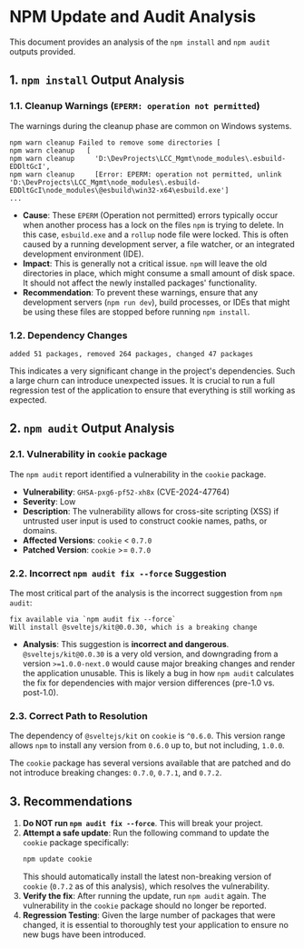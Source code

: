 # NPM Update and Audit Analysis

This document provides an analysis of the `npm install` and `npm audit` outputs provided.

## 1. `npm install` Output Analysis

### 1.1. Cleanup Warnings (`EPERM: operation not permitted`)

The warnings during the cleanup phase are common on Windows systems.

```
npm warn cleanup Failed to remove some directories [
npm warn cleanup   [
npm warn cleanup     'D:\DevProjects\LCC_Mgmt\node_modules\.esbuild-EDDltGcI',
npm warn cleanup     [Error: EPERM: operation not permitted, unlink 'D:\DevProjects\LCC_Mgmt\node_modules\.esbuild-EDDltGcI\node_modules\@esbuild\win32-x64\esbuild.exe']
...
```

-   **Cause**: These `EPERM` (Operation not permitted) errors typically occur when another process has a lock on the files `npm` is trying to delete. In this case, `esbuild.exe` and a `rollup` node file were locked. This is often caused by a running development server, a file watcher, or an integrated development environment (IDE).
-   **Impact**: This is generally not a critical issue. `npm` will leave the old directories in place, which might consume a small amount of disk space. It should not affect the newly installed packages' functionality.
-   **Recommendation**: To prevent these warnings, ensure that any development servers (`npm run dev`), build processes, or IDEs that might be using these files are stopped before running `npm install`.

### 1.2. Dependency Changes

```
added 51 packages, removed 264 packages, changed 47 packages
```

This indicates a very significant change in the project's dependencies. Such a large churn can introduce unexpected issues. It is crucial to run a full regression test of the application to ensure that everything is still working as expected.

## 2. `npm audit` Output Analysis

### 2.1. Vulnerability in `cookie` package

The `npm audit` report identified a vulnerability in the `cookie` package.

-   **Vulnerability**: `GHSA-pxg6-pf52-xh8x` (CVE-2024-47764)
-   **Severity**: Low
-   **Description**: The vulnerability allows for cross-site scripting (XSS) if untrusted user input is used to construct cookie names, paths, or domains.
-   **Affected Versions**: `cookie` < `0.7.0`
-   **Patched Version**: `cookie` >= `0.7.0`

### 2.2. Incorrect `npm audit fix --force` Suggestion

The most critical part of the analysis is the incorrect suggestion from `npm audit`:

```
fix available via `npm audit fix --force`
Will install @sveltejs/kit@0.0.30, which is a breaking change
```

-   **Analysis**: This suggestion is **incorrect and dangerous**. `@sveltejs/kit@0.0.30` is a very old version, and downgrading from a version `>=1.0.0-next.0` would cause major breaking changes and render the application unusable. This is likely a bug in how `npm audit` calculates the fix for dependencies with major version differences (pre-1.0 vs. post-1.0).

### 2.3. Correct Path to Resolution

The dependency of `@sveltejs/kit` on `cookie` is `^0.6.0`. This version range allows `npm` to install any version from `0.6.0` up to, but not including, `1.0.0`.

The `cookie` package has several versions available that are patched and do not introduce breaking changes: `0.7.0`, `0.7.1`, and `0.7.2`.

## 3. Recommendations

1.  **Do NOT run `npm audit fix --force`**. This will break your project.
2.  **Attempt a safe update**: Run the following command to update the `cookie` package specifically:
    ```bash
    npm update cookie
    ```
    This should automatically install the latest non-breaking version of `cookie` (`0.7.2` as of this analysis), which resolves the vulnerability.
3.  **Verify the fix**: After running the update, run `npm audit` again. The vulnerability in the `cookie` package should no longer be reported.
4.  **Regression Testing**: Given the large number of packages that were changed, it is essential to thoroughly test your application to ensure no new bugs have been introduced.

